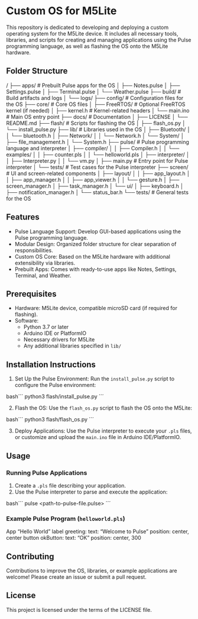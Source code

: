# Custom OS for M5Lite

This repository is dedicated to developing and deploying a custom operating system for the M5Lite device. It includes all necessary tools, libraries, and scripts for creating and managing applications using the Pulse programming language, as well as flashing the OS onto the M5Lite hardware.

## Folder Structure

/
├── apps/                      # Prebuilt Pulse apps for the OS
│   ├── Notes.pulse
│   ├── Settings.pulse
│   ├── Terminal.pulse
│   └── Weather.pulse
├── build/                     # Build artifacts and logs
│   └── logs/
├── config/                    # Configuration files for the OS
├── core/                      # Core OS files
│   ├── FreeRTOS/              # Optional FreeRTOS kernel (if needed)
│   ├── kernel.h               # Kernel-related headers
│   └── main.ino               # Main OS entry point
├── docs/                      # Documentation
│   ├── LICENSE
│   └── README.md
├── flash/                     # Scripts for flashing the OS
│   ├── flash_os.py
│   └── install_pulse.py
├── lib/                       # Libraries used in the OS
│   ├── Bluetooth/
│   │   └── bluetooth.h
│   ├── Network/
│   │   └── Network.h
│   └── System/
│       ├── file_management.h
│       └── System.h
├── pulse/                     # Pulse programming language and interpreter
│   ├── compiler/
│   │   ├── Compiler.h
│   │   └── examples/
│   │       ├── counter.pls
│   │       └── helloworld.pls
│   ├── interpreter/
│   │   ├── Interpreter.py
│   │   └── vm.py
│   ├── main.py                # Entry point for Pulse interpreter
│   └── tests/                 # Test cases for the Pulse interpreter
├── screen/                    # UI and screen-related components
│   ├── layout/
│   │   ├── app_layout.h
│   │   ├── app_manager.h
│   │   ├── app_viewer.h
│   │   └── gesture.h
│   ├── screen_manager.h
│   ├── task_manager.h
│   └── ui/
│       ├── keyboard.h
│       ├── notification_manager.h
│       └── status_bar.h
└── tests/                     # General tests for the OS

## Features

- Pulse Language Support: Develop GUI-based applications using the Pulse programming language.
- Modular Design: Organized folder structure for clear separation of responsibilities.
- Custom OS Core: Based on the M5Lite hardware with additional extensibility via libraries.
- Prebuilt Apps: Comes with ready-to-use apps like Notes, Settings, Terminal, and Weather.

## Prerequisites

- Hardware: M5Lite device, compatible microSD card (if required for flashing).
- Software:
    - Python 3.7 or later
    - Arduino IDE or PlatformIO
    - Necessary drivers for M5Lite
    - Any additional libraries specified in `lib/`

## Installation Instructions

1. Set Up the Pulse Environment: Run the `install_pulse.py` script to configure the Pulse environment:

bash´´´
python3 flash/install_pulse.py
´´´

2. Flash the OS: Use the `flash_os.py` script to flash the OS onto the M5Lite:

bash´´´
python3 flash/flash_os.py
´´´

3. Deploy Applications: Use the Pulse interpreter to execute your `.pls` files, or customize and upload the `main.ino` file in Arduino IDE/PlatformIO.

## Usage

### Running Pulse Applications

1. Create a `.pls` file describing your application.
2. Use the Pulse interpreter to parse and execute the application:

bash´´´
pulse <path-to-pulse-file.pulse>
´´´

### Example Pulse Program (`helloworld.pls`)

App “Hello World”
label greeting:
text: “Welcome to Pulse”
position: center, center
button okButton:
text: “OK”
position: center, 300

## Contributing

Contributions to improve the OS, libraries, or example applications are welcome! Please create an issue or submit a pull request.

## License

This project is licensed under the terms of the LICENSE file.